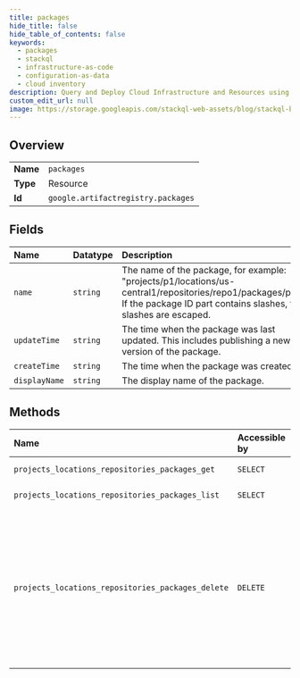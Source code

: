 ```yaml
---
title: packages
hide_title: false
hide_table_of_contents: false
keywords:
  - packages
  - stackql
  - infrastructure-as-code
  - configuration-as-data
  - cloud inventory
description: Query and Deploy Cloud Infrastructure and Resources using SQL
custom_edit_url: null
image: https://storage.googleapis.com/stackql-web-assets/blog/stackql-blog-post-featured-image.png
---
```

  
    

## Overview
<table><tbody>
<tr><td><b>Name</b></td><td><code>packages</code></td></tr>
<tr><td><b>Type</b></td><td>Resource</td></tr>
<tr><td><b>Id</b></td><td><code>google.artifactregistry.packages</code></td></tr>
</tbody></table>

## Fields
| Name | Datatype | Description |
|:-----|:---------|:------------|
| `name` | `string` | The name of the package, for example: "projects/p1/locations/us-central1/repositories/repo1/packages/pkg1". If the package ID part contains slashes, the slashes are escaped. |
| `updateTime` | `string` | The time when the package was last updated. This includes publishing a new version of the package. |
| `createTime` | `string` | The time when the package was created. |
| `displayName` | `string` | The display name of the package. |
## Methods
| Name | Accessible by | Required Params | Description |
|:-----|:--------------|:----------------|:------------|
| `projects_locations_repositories_packages_get` | `SELECT` | `name` | Gets a package. |
| `projects_locations_repositories_packages_list` | `SELECT` | `parent` | Lists packages. |
| `projects_locations_repositories_packages_delete` | `DELETE` | `name` | Deletes a package and all of its versions and tags. The returned operation will complete once the package has been deleted. |
